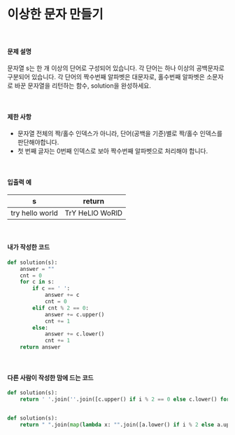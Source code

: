 # 이상한 문자 만들기

<br/>

#### 문제 설명

문자열 s는 한 개 이상의 단어로 구성되어 있습니다. 각 단어는 하나 이상의 공백문자로 구분되어 있습니다. 각 단어의 짝수번째 알파벳은 대문자로, 홀수번째 알파벳은 소문자로 바꾼 문자열을 리턴하는 함수, solution을 완성하세요.

<br/>

#### 제한 사항

- 문자열 전체의 짝/홀수 인덱스가 아니라, 단어(공백을 기준)별로 짝/홀수 인덱스를 판단해야합니다.
- 첫 번째 글자는 0번째 인덱스로 보아 짝수번째 알파벳으로 처리해야 합니다.

<br/>

#### 입출력 예

| s               | return          |
| --------------- | --------------- |
| try hello world | TrY HeLlO WoRlD |

<br/>

#### 내가 작성한 코드

```python
def solution(s):
    answer = ""
    cnt = 0
    for c in s:
        if c == ' ':
            answer += c
            cnt = 0
        elif cnt % 2 == 0:
            answer += c.upper()
            cnt += 1
        else:
            answer += c.lower()
            cnt += 1
    return answer
```

<br/>

#### 다른 사람이 작성한 맘에 드는 코드

```python
def solution(s):
    return ' '.join(''.join([c.upper() if i % 2 == 0 else c.lower() for i, c in enumerate(w)]) for w in s.split())


def solution(s):
    return " ".join(map(lambda x: "".join([a.lower() if i % 2 else a.upper() for i, a in enumerate(x)]), s.split(" ")))
```

<br/>

